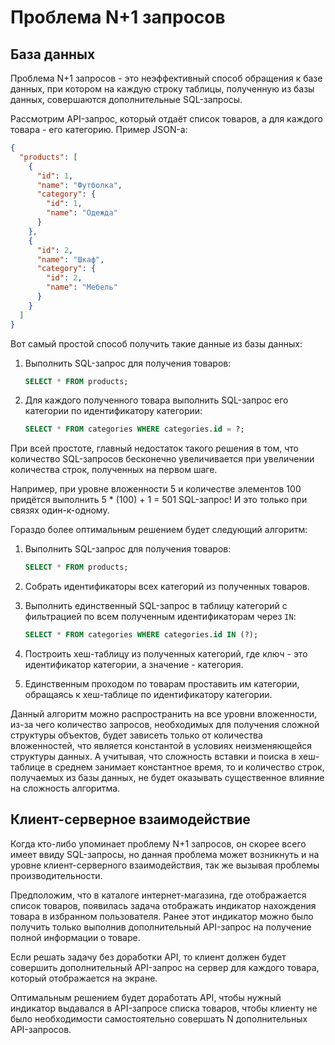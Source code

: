 # Проблема N+1 запросов

## База данных

Проблема N+1 запросов - это неэффективный способ обращения к базе данных, при котором на каждую строку таблицы, полученную из базы данных, совершаются дополнительные SQL-запросы.

Рассмотрим API-запрос, который отдаёт список товаров, а для каждого товара - его категорию. Пример JSON-а:

```json
{
  "products": [
    {
      "id": 1,
      "name": "Футболка",
      "category": {
        "id": 1,
        "name": "Одежда"
      }
    },
    {
      "id": 2,
      "name": "Шкаф",
      "category": {
        "id": 2,
        "name": "Мебель"
      }
    }
  ]
}
```

Вот самый простой способ получить такие данные из базы данных:

1. Выполнить SQL-запрос для получения товаров:

    ```sql
    SELECT * FROM products;
    ```

2. Для каждого полученного товара выполнить SQL-запрос его категории по идентификатору категории:

    ```sql
    SELECT * FROM categories WHERE categories.id = ?;
    ```

При всей простоте, главный недостаток такого решения в том, что количество SQL-запросов бесконечно увеличивается при увеличении количества строк, полученных на первом шаге.

Например, при уровне вложенности 5 и количестве элементов 100 придётся выполнить 5 * (100) + 1 = 501 SQL-запрос! И это только при связях один-к-одному.

Гораздо более оптимальным решением будет следующий алгоритм:

1. Выполнить SQL-запрос для получения товаров:

    ```sql
    SELECT * FROM products;
    ```

2. Собрать идентификаторы всех категорий из полученных товаров.

3. Выполнить единственный SQL-запрос в таблицу категорий с фильтрацией по всем полученным идентификаторам через `IN`:

    ```sql
    SELECT * FROM categories WHERE categories.id IN (?);
    ```

4. Построить хеш-таблицу из полученных категорий, где ключ - это идентификатор категории, а значение - категория.

5. Единственным проходом по товарам проставить им категории, обращаясь к хеш-таблице по идентификатору категории.

Данный алгоритм можно распространить на все уровни вложенности, из-за чего количество запросов, необходимых для получения сложной структуры объектов, будет зависеть только от количества вложенностей, что является константой в условиях неизменяющейся структуры данных. А учитывая, что сложность вставки и поиска в хеш-таблице в среднем занимает константное время, то и количество строк, получаемых из базы данных, не будет оказывать существенное влияние на сложность алгоритма.

## Клиент-серверное взаимодействие

Когда кто-либо упоминает проблему N+1 запросов, он скорее всего имеет ввиду SQL-запросы, но данная проблема может возникнуть и на уровне клиент-серверного взаимодействия, так же вызывая проблемы производительности.

Предположим, что в каталоге интернет-магазина, где отображается список товаров, появилась задача отображать индикатор нахождения товара в избранном пользователя. Ранее этот индикатор можно было получить только выполнив дополнительный API-запрос на получение полной информации о товаре.

Если решать задачу без доработки API, то клиент должен будет совершить дополнительный API-запрос на сервер для каждого товара, который отображается на экране.

Оптимальным решением будет доработать API, чтобы нужный индикатор выдавался в API-запросе списка товаров, чтобы клиенту не было необходимости самостоятельно совершать N дополнительных API-запросов.
